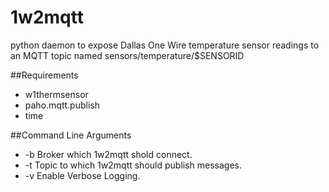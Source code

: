 # 1w2mqtt
python daemon to expose Dallas One Wire temperature sensor readings to an MQTT topic named sensors/temperature/$SENSORID

##Requirements
- w1thermsensor
- paho.mqtt.publish
- time

##Command Line Arguments

- -b Broker which 1w2mqtt shold connect.
- -t Topic to which 1w2mqtt should publish messages.
- -v Enable Verbose Logging.
